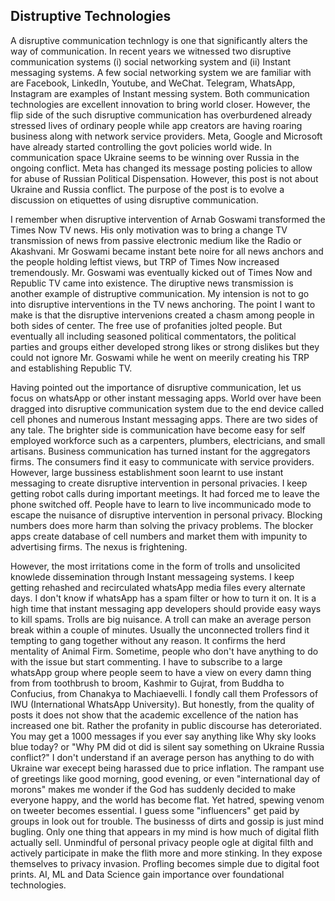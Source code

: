## Distruptive Technologies

A disruptive communication technlogy is one that significantly alters the way of communication. In recent years we witnessed 
two disruptive communication systems (i) social networking system and (ii) Instant messaging systems. A few social networking
system we are familiar with are Facebook, LinkedIn, Youtube, and WeChat. Telegram, WhatsApp, Instagram are examples of Instant
messing system. Both communication technologies are excellent innovation to bring world closer. However, the flip side of the 
such disruptive communication has overburdened already stressed lives of ordinary people while app creators are having roaring
business along with network service providers. Meta, Google and Microsoft have already started controlling the govt policies 
world wide. In communication space Ukraine seems to be winning over Russia in the ongoing conflict. Meta has changed its message
posting policies to allow for abuse of Russian Political Dispensation. However, this post is not about Ukraine and Russia conflict. 
The purpose of the post is to evolve a discussion on etiquettes of using disruptive communication.

I remember when disruptive intervention of Arnab Goswami transformed the Times Now TV news. His only motivation was to bring a
change TV transmission of news from passive electronic medium like the Radio or Akashvani.
Mr Goswami became instant bete noire for all news anchors and the people holding leftist views, but TRP of Times Now increased 
tremendously. Mr. Goswami was eventually kicked out of Times Now and Republic TV came into existence. The diruptive news 
transmission is another example of distruptive communication. My intension is not to go into disruptive interventions in the TV
news anchoring. 
The point I want to make is that the disruptive intervenions created a chasm among people in both sides of center. The free
use of profanities jolted people. But eventually all including seasoned political commentators, 
the political parties and groups either developed strong likes or strong dislikes but they could not ignore Mr. Goswami while
he went on meerily creating his TRP and establishing Republic TV. 

Having pointed out the importance of disruptive communication, let us focus on whatsApp or other instant messaging apps. World
over have been dragged into disruptive communication system due to the end device called cell phones and numerous Instant 
messaging apps. There are two sides of any tale. The brighter side is communication have become easy for self employed 
workforce such as a carpenters, plumbers, 
electricians, and small artisans. Business communication has turned instant for the aggregators firms. The consumers find
it easy to communicate with service
providers. However, large bussiness establishment soon learnt to use instant messaging to create disruptive intervention in 
personal privacies. 
I keep getting robot calls during important meetings. It had forced me to leave the phone switched off. People have to learn to 
live incommunicado mode to escape the nuisance of disruptive intervention in personal privacy. Blocking numbers does more harm than 
solving the privacy problems. The blocker apps create database of cell numbers and market them with impunity to advertising firms.
The nexus is frightening. 

However, the most irritations come in the form of trolls and unsolicited knowlede dissemination through Instant messageing
systems. I keep getting rehashed and recirculated whatsApp media files every alternate days. I don't know if whatsApp has a
spam filter or how to turn it on. It is a high time that instant messaging app developers should provide easy ways to 
kill spams. Trolls are big nuisance. A troll can make an average person break within 
a couple of minutes. Usually the unconnected trollers find it tempting to gang together without any reason. It confirms the 
herd mentality of Animal Firm. Sometime, people who don't have 
anything to do with the issue but start commenting. I have to subscribe to a large whatsApp group where 
people seem to have a view on every damn thing from  from toothbrush to broom, Kashmir to Gujrat, from Buddha to Confucius, 
from Chanakya to Machiaevelli. I fondly call them Professors of IWU (International WhatsApp University). But honestly, from the
quality of posts it does not show that the academic excellence of the nation has increased one bit. Rather the profanity in
public discourse has deteroriated. You may get a 1000 messages if you ever say anything like Why sky looks blue today? or "Why PM 
did ot did is silent say 
something on Ukraine Russia conflict?" I don't understand if an average person has anything to do with Ukraine war execept being
harassed due to price inflation. The rampant use of greetings like good morning, good evening, or even "international day of morons" 
makes me wonder if the God has suddenly decided to make everyone happy, and the world has become flat. Yet hatred, spewing
venom on tweeter becomes essential. I guess some "influencers" get paid by groups in look out for trouble. The businesss of
dirts and gossip is just mind bugling. Only one thing that appears in my mind is how much of digital flith actually sell. 
Unmindful of personal privacy people ogle at digital filth and actively participate in make the flith more and more stinking. 
In they expose themselves to privacy invasion. Profling becomes simple due to digital foot prints. AI, ML and Data Science 
gain importance over foundational technologies.



